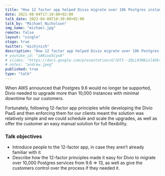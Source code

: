 ```yaml
---
title: "How 12 factor app helped Divio migrate over 10k Postgres instances"
date: 2021-08-04T17:10:00+02:00
talk_date: 2022-04-08T10:30:00+02:00
talk_by: "Michael Nicholson"
img_name: "michael.jpg"
remote: false
layout: "single"
stage: true
twitter: "michjnich"
description: "How 12 factor app helped Divio migrate over 10k Postgres instances"
# youtube_id: "zAKcwo5Cyw8"
# slides: "https://docs.google.com/presentation/d/1OTI--ZQLLR3N8ixl4OktEwbXfiau_0BNXicl_3j5uYc/edit?usp=sharing"
# notes: "andrew.jpeg"
published: true
type: "talk"
---
```


When AWS announced that Postgres 9.6 would no longer be supported, Divio needed to upgrade more than 10,000 instances with minimal downtime for our customers.

Fortunately, following 12-factor app principles while developing the Divio PaaS and then enforcing them for our clients meant the solution was relatively simple and we could schedule and scale the upgrades, as well as offer the customer an easy manual solution for full flexibility.

### Talk objectives

* Introduce people to the 12-factor app, in case they aren’t already familiar with it
* Describe how the 12-factor principles made it easy for Divio to migrate over 10,000 Postgres services from 9.6 => 13, as well as give the customers control over the process if they needed it.
